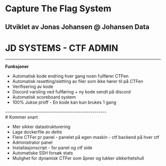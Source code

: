 # Capture The Flag System
Utviklet av Jonas Johansen @ Johansen Data
---------------------------------------------------
# JD SYSTEMS - CTF ADMIN
---------------------------------------------------
<b>Funksjoner</b>
<ul>
<li>Automatisk kode endring hver gang noen fullfører CTFen</li>
<li>Automatisk resetting/sletting av filer som ikke hører til på CTFen</li>
<li>Verifisering av kode</li>
<li>Discord varsling ved fullføring + ny kode sendt på discord</li>
<li>Automatisk scoreboard system</li>
<li>100% Jukse proff - En kode kan kun brukes 1 gang</li>
</ul>
---------------------------------------------------<br/>
# Kommer snart
<ul>
  <li>Mer sikker datastrukturering</li>
  <li>Lage dockerfile av dette</li>
  <li>Flere CTFer pr panel - panelet på egen maskin - ctf backend på hver ctf</li>
  <li>Administrator panel</li>
  <li>Installasjonscript - for panel og ctf side</li>
  <li>Automatiske SSH forsøk stats</li>
  <li>Mulighet for dynamisk CTFer som åpner og lukker sikkerhetshull</li>
</ul>
